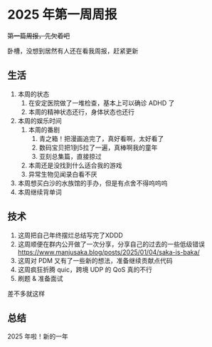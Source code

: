 # 2025 年第一周周报

~~第一篇周报，先欠着吧~~

卧槽，没想到居然有人还在看我周报，赶紧更新

## 生活

1. 本周的状态
    1. 在安定医院做了一堆检查，基本上可以确诊 ADHD 了
    2. 本周的精神状态还行，身体状态也还行
2. 本周的娱乐时间
    1. 本周的番剧
        1. 青之箱！把漫画追完了，真好看啊，太好看了
        2. 数码宝贝把1到5拉了一遍，真棒啊我的童年
        3. 亚刻总集篇，直接掠过
    2. 本周还是没找到什么适合我的游戏
    3. 异常生物见闻录白看不厌
3. 本周想买白沙的水族馆的手办，但是有点舍不得呜呜呜
4. 本周继续背单词

## 技术

1. 这周把自己年终摆烂总结写完了XDDD
2. 这周顺便在群内公开做了一次分享，分享自己的过去的一些低级错误 <https://www.manjusaka.blog/posts/2025/01/04/saka-is-baka/>
3. 这周对 PDM 又有了一些新的想法，准备继续贡献点代码
4. 这周疯狂折腾 quic，跨境 UDP 的 QoS 真的不行
5. 刷题 & 准备面试

差不多就这样

## 总结

2025 年啦！新的一年